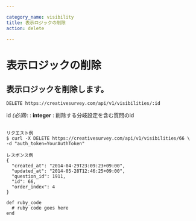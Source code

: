 ```yaml
---

category_name: visibility
title: 表示ロジックの削除
action: delete

---
```


# 表示ロジックの削除

## 表示ロジックを削除します。

`DELETE https://creativesurvey.com/api/v1/visibilities/:id`

id _(必須)_:
: __integer__
: 削除する分岐設定を含む質問のid

~~~

リクエスト例
$ curl -X DELETE https://creativesurvey.com/api/v1/visibilities/66 \
-d "auth_token=YourAuthToken"

レスポンス例
{
  "created_at": "2014-04-29T23:09:23+09:00",
  "updated_at": "2014-05-28T12:46:25+09:00",
  "question_id": 1911,
  "id": 66,
  "order_index": 4
}

~~~

~~~
def ruby_code
  # ruby code goes here
end
~~~

